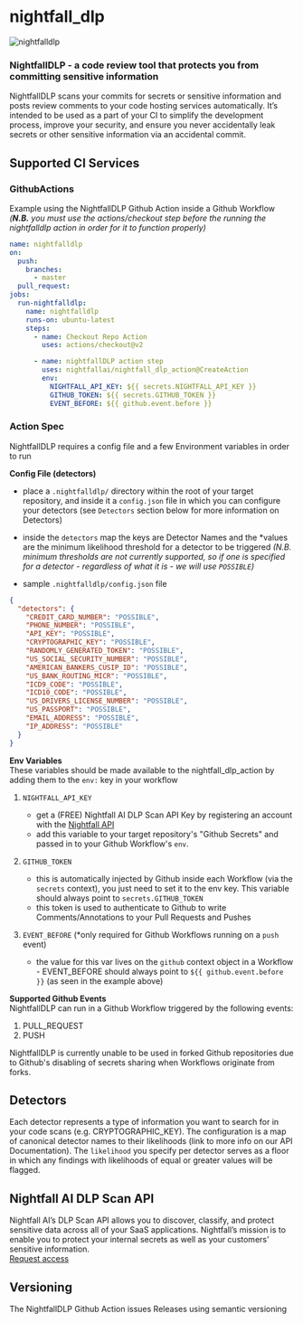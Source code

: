# nightfall_dlp
![nightfalldlp](https://www.finsmes.com/wp-content/uploads/2019/11/Nightfall-AI.png "nightfalldlp")
### NightfallDLP - a code review tool that protects you from committing sensitive information

NightfallDLP scans your commits for secrets or sensitive information and posts review comments to your code hosting 
services automatically. It’s intended to be used as a part of your CI to simplify the development process, improve your 
security, and ensure you never accidentally leak secrets or other sensitive information via an accidental commit.

## Supported CI Services
### GithubActions
Example using the NightfallDLP Github Action inside a Github Workflow  
_(**N.B.** you must use the actions/checkout step before the running the nightfalldlp action in order for it to function properly)_
```yaml
name: nightfalldlp
on:
  push:
    branches:
      - master
  pull_request:
jobs:
  run-nightfalldlp:
    name: nightfalldlp
    runs-on: ubuntu-latest
    steps:
      - name: Checkout Repo Action
        uses: actions/checkout@v2

      - name: nightfallDLP action step
        uses: nightfallai/nightfall_dlp_action@CreateAction
        env:
          NIGHTFALL_API_KEY: ${{ secrets.NIGHTFALL_API_KEY }}
          GITHUB_TOKEN: ${{ secrets.GITHUB_TOKEN }}
          EVENT_BEFORE: ${{ github.event.before }}
```

### Action Spec  
NightfallDLP requires a config file and a few Environment variables in order to run  

**Config File (detectors)**  
 - place a `.nightfalldlp/` directory within the root of your target repository, and inside it a `config.json` file
 in which you can configure your detectors (see `Detectors` section below for more information on Detectors)  
 - inside the `detectors` map the keys are Detector Names and the *values are the minimum likelihood threshold for a detector 
  to be triggered _(N.B. minimum thresholds are not currently supported, so if one is specified for a detector - regardless of what it is - we will use `POSSIBLE`)_

 - sample `.nightfalldlp/config.json` file
```json
{
  "detectors": {
    "CREDIT_CARD_NUMBER": "POSSIBLE",
    "PHONE_NUMBER": "POSSIBLE",
    "API_KEY": "POSSIBLE",
    "CRYPTOGRAPHIC_KEY": "POSSIBLE",
    "RANDOMLY_GENERATED_TOKEN": "POSSIBLE",
    "US_SOCIAL_SECURITY_NUMBER": "POSSIBLE",
    "AMERICAN_BANKERS_CUSIP_ID": "POSSIBLE",
    "US_BANK_ROUTING_MICR": "POSSIBLE",
    "ICD9_CODE": "POSSIBLE",
    "ICD10_CODE": "POSSIBLE",
    "US_DRIVERS_LICENSE_NUMBER": "POSSIBLE",
    "US_PASSPORT": "POSSIBLE",
    "EMAIL_ADDRESS": "POSSIBLE",
    "IP_ADDRESS": "POSSIBLE"
  }
}


```
**Env Variables**      
These variables should be made available to the nightfall_dlp_action by adding them to the `env:` key in your workflow  
1) `NIGHTFALL_API_KEY`
    - get a (FREE) Nightfall AI DLP Scan API Key by registering an account with the [Nightfall API](https://nightfall.ai/api)
    - add this variable to your target repository's "Github Secrets" and passed in to your Github Workflow's `env`.

2) `GITHUB_TOKEN`
    - this is automatically injected by Github inside each Workflow (via the `secrets` context), you just need to set it 
    to the env key. This variable should always point to `secrets.GITHUB_TOKEN`
    - this token is used to authenticate to Github to write Comments/Annotations to your Pull Requests and Pushes

3) `EVENT_BEFORE` (*only required for Github Workflows running on a `push` event)
    - the value for this var lives on the `github` context object in a Workflow - EVENT_BEFORE should always point to
    `${{ github.event.before }}` (as seen in the example above)
    
**Supported Github Events**  
NightfallDLP can run in a Github Workflow triggered by the following events:
1) PULL_REQUEST
2) PUSH

NightfallDLP is currently unable to be used in forked Github repositories due to Github's disabling of secrets sharing when Workflows originate from forks.

## Detectors
Each detector represents a type of information you want to search for in your code scans (e.g. CRYPTOGRAPHIC_KEY). The 
configuration is a map of canonical detector names to their likelihoods (link to more info on our API Documentation). The 
`likelihood` you specify per detector serves as a floor in which any findings with likelihoods of equal or greater values will be flagged.

## Nightfall AI DLP Scan API
Nightfall AI’s DLP Scan API allows you to discover, classify, and protect sensitive data across all of your SaaS applications. 
Nightfall’s mission is to enable you to protect your internal secrets as well as your customers’ sensitive information.  
[Request access](https://nightfall.ai/api/)

## Versioning
The NightfallDLP Github Action issues Releases using semantic versioning
